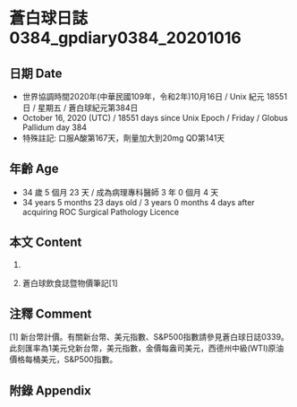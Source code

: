 [_metadata_:encoding]: - "utf-8"
[_metadata_:language]: - "zh-Hant-TW"
[_metadata_:fileformat]: - "markdown"
[_metadata_:MIME_type]: - "text/plain"
[_metadata_:markdown_version]: - "commonmark version 0.29"
[_metadata_:markdown_spec]: - "https://spec.commonmark.org/0.29/"

# 蒼白球日誌0384_gpdiary0384_20201016 #

## 日期 Date ##

* 世界協調時間2020年(中華民國109年，令和2年)10月16日 / Unix 紀元 18551 日 / 星期五 / 蒼白球紀元第384日
* October 16, 2020 (UTC) / 18551 days since Unix Epoch / Friday / Globus Pallidum day 384
* 特殊註記: 口服A酸第167天，劑量加大到20mg QD第141天

## 年齡 Age ##

* 34 歲 5 個月 23 天 / 成為病理專科醫師 3 年 0 個月 4 天
* 34 years 5 months 23 days old / 3 years 0 months 4 days after acquiring ROC Surgical Pathology Licence

## 本文 Content ##

1. 

    
2. 蒼白球飲食誌暨物價筆記[1]

    

## 注釋 Comment ##

[1] 新台幣計價。有關新台幣、美元指數、S&P500指數請參見蒼白球日誌0339。此刻匯率為1美元兌新台幣，美元指數，金價每盎司美元，西德州中級(WTI)原油價格每桶美元，S&P500指數。



## 附錄 Appendix ##

